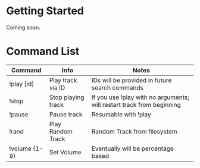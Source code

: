 # Getting Started

Coming soon.

# Command List
| Command       	| Info                               	| Notes                                                                 	|
|---------------	|------------------------------------	|-----------------------------------------------------------------------	|
| !play [id]    	| Play track via ID                  	| IDs will be provided in future search commands                        	|
| !stop         	| Stop playing track                 	| If you use !play with no arguments; will restart track from beginning 	|
| !pause        	| Pause track                        	| Resumable with !play                                                   	|
| !rand         	| Play Random Track                  	| Random Track from filesystem                                          	|
| !volume (1-9) 	| Set Volume                         	| Eventually will be percentage based                                   	|
